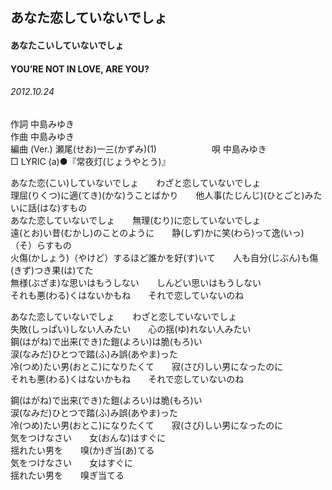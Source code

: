 ## あなた恋していないでしょ
#### あなたこいしていないでしょ
#### YOU’RE NOT IN LOVE, ARE YOU?
###### 2012.10.24


作詞     中島みゆき　　　　　   
作曲      中島みゆき  　　　   
編曲 (Ver.) 瀬尾(せお)一三(かずみ)(1)　　　　　　
唄  中島みゆき        
□ LYRIC (a)●『常夜灯(じょうやとう)』   

あなた恋(こい)していないでしょ　　わざと恋していないでしょ   
理屈(りくつ)に適(てき)(かな)うことばかり　　他人事(たじんじ)(ひとごと)みたいに話(はな)すもの   
あなた恋していないでしょ　　無理(むり)に恋していないでしょ   
遠(とお)い昔(むかし)のことのように　　静(しず)かに笑(わら)って逸(いっ)（そ）らすもの   
火傷(かしょう)（やけど）するほど誰かを好(す)いて　　人も自分(じぶん)も傷(きず)つき果(は)てた   
無様(ぶざま)な思いはもうしない　　しんどい思いはもうしない   
それも悪(わる)くはないかもね　　それで恋していないのね   
   
あなた恋していないでしょ　　わざと恋していないでしょ   
失敗(しっぱい)しない人みたい　　心の揺(ゆ)れない人みたい   
鋼(はがね)で出来(でき)た鎧(よろい)は脆(もろ)い   
涙(なみだ)ひとつで踏(ふ)み誤(あやま)った   
冷(つめ)たい男(おとこ)になりたくて　　寂(さび)しい男になったのに   
それも悪(わる)くはないかもね　　それで恋していないのね   
   
鋼(はがね)で出来(でき)た鎧(よろい)は脆(もろ)い   
涙(なみだ)ひとつで踏(ふ)み誤(あやま)った   
冷(つめ)たい男(おとこ)になりたくて　　寂(さび)しい男になったのに   
気をつけなさい　　女(おんな)はすぐに   
揺れたい男を　　嗅(か)ぎ当(あ)てる   
気をつけなさい　　女はすぐに   
揺れたい男を　　嗅ぎ当てる   